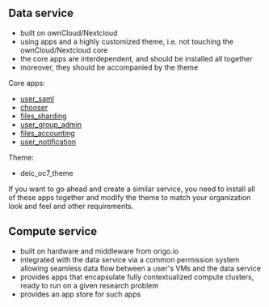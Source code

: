 ## Data service

- built on ownCloud/Nextcloud
- using apps and a highly customized theme, i.e. not touching the ownCloud/Nextcloud core
- the core apps are interdependent, and should be installed all together
- moreover, they should be accompanied by the theme

Core apps:

- [user_saml](https://github.com/deic-dk/user_saml)
- [chooser](https://github.com/deic-dk/chooser)
- [files_sharding](https://github.com/deic-dk/files_sharding)
- [user_group_admin](https://github.com/deic-dk/user_group_admin)
- [files_accounting](https://github.com/deic-dk/files_accounting)
- [user_notification](https://github.com/deic-dk/user_notification)

Theme:

- deic_oc7_theme

If you want to go ahead and create a similar service, you need to install all of these apps together
and modify the theme to match your organization look and feel and other requirements.

## Compute service

- built on hardware and middleware from origo.io
- integrated with the data service via a common permission system allowing seamless data flow between a user's VMs and the data service
- provides apps that encapsulate fully contextualized compute clusters, ready to run on a given research problem
- provides an app store for such apps
